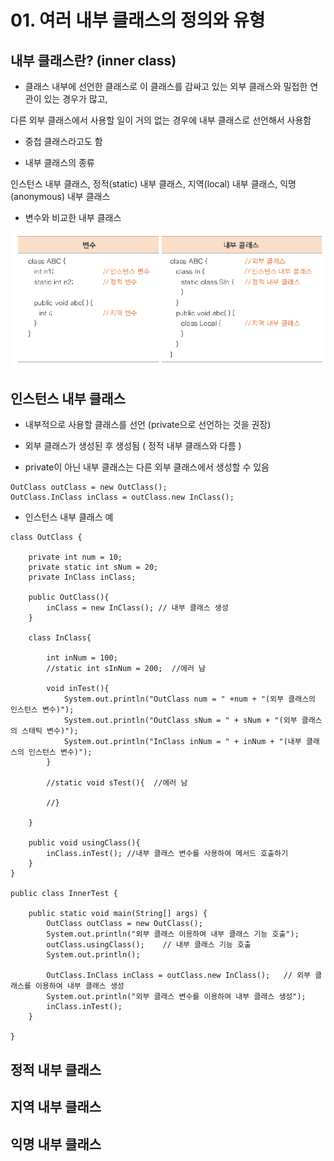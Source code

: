 # 01. 여러 내부 클래스의 정의와 유형

## 내부 클래스란? (inner class)

- 클래스 내부에 선언한 클래스로 이 클래스를 감싸고 있는 외부 클래스와 밀접한 연관이 있는 경우가 많고, 

다른 외부 클래스에서 사용할 일이 거의 없는 경우에 내부 클래스로 선언해서 사용함

- 중첩 클래스라고도 함

- 내부 클래스의 종류

인스턴스 내부 클래스, 정적(static) 내부 클래스, 지역(local) 내부 클래스, 익명(anonymous) 내부 클래스

- 변수와 비교한 내부 클래스

![inner](./img/inner.png)

## 인스턴스 내부 클래스

- 내부적으로 사용할 클래스를 선언 (private으로 선언하는 것을 권장)

- 외부 클래스가 생성된 후 생성됨 ( 정적 내부 클래스와 다름 )

- private이 아닌 내부 클래스는 다른 외부 클래스에서 생성할 수 있음

```
OutClass outClass = new OutClass();
OutClass.InClass inClass = outClass.new InClass();
```

- 인스턴스 내부 클래스 예

```
class OutClass {

	private int num = 10;
	private static int sNum = 20;
	private InClass inClass;
	
	public OutClass(){
		inClass = new InClass(); // 내부 클래스 생성
	}
	
	class InClass{
		
		int inNum = 100;
		//static int sInNum = 200;  //에러 남
		
		void inTest(){
			System.out.println("OutClass num = " +num + "(외부 클래스의 인스턴스 변수)");
			System.out.println("OutClass sNum = " + sNum + "(외부 클래스의 스태틱 변수)");
			System.out.println("InClass inNum = " + inNum + "(내부 클래스의 인스턴스 변수)");
		}
		
	    //static void sTest(){  //에러 남
	    	
	    //}
		
	}
	
	public void usingClass(){
		inClass.inTest(); //내부 클래스 변수를 사용하여 메서드 호출하기
	}
}

public class InnerTest {

	public static void main(String[] args) {
		OutClass outClass = new OutClass();
		System.out.println("외부 클래스 이용하여 내부 클래스 기능 호출");
		outClass.usingClass();    // 내부 클래스 기능 호출
	    System.out.println();
	    
		OutClass.InClass inClass = outClass.new InClass();   // 외부 클래스를 이용하여 내부 클래스 생성
		System.out.println("외부 클래스 변수를 이용하여 내부 클래스 생성");
		inClass.inTest();
	}

}
```

## 정적 내부 클래스


## 지역 내부 클래스


## 익명 내부 클래스







